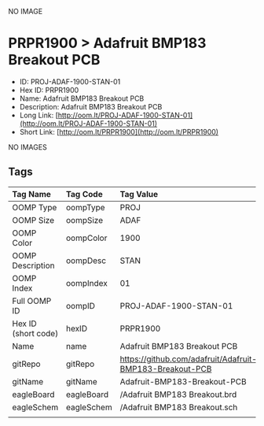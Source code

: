 


  
NO IMAGE  
# PRPR1900 > Adafruit BMP183 Breakout PCB

- ID: PROJ-ADAF-1900-STAN-01
- Hex ID: PRPR1900
- Name: Adafruit BMP183 Breakout PCB
- Description: Adafruit BMP183 Breakout PCB
- Long Link: [http://oom.lt/PROJ-ADAF-1900-STAN-01](http://oom.lt/PROJ-ADAF-1900-STAN-01)
- Short Link: [http://oom.lt/PRPR1900](http://oom.lt/PRPR1900)
  
NO IMAGES  
## Tags
  

|Tag Name|Tag Code|Tag Value|
| :--- | :--- | :--- |
|OOMP Type|oompType|PROJ|
|OOMP Size|oompSize|ADAF|
|OOMP Color|oompColor|1900|
|OOMP Description|oompDesc|STAN|
|OOMP Index|oompIndex|01|
|Full OOMP ID|oompID|PROJ-ADAF-1900-STAN-01|
|Hex ID (short code)|hexID|PRPR1900|
|Name|name|Adafruit BMP183 Breakout PCB|
|gitRepo|gitRepo|https://github.com/adafruit/Adafruit-BMP183-Breakout-PCB|
|gitName|gitName|Adafruit-BMP183-Breakout-PCB|
|eagleBoard|eagleBoard|/Adafruit BMP183 Breakout.brd|
|eagleSchem|eagleSchem|/Adafruit BMP183 Breakout.sch|
||||
